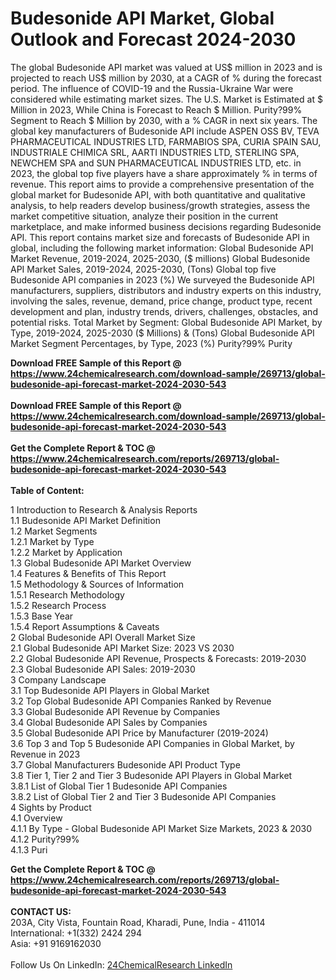 <h1>Budesonide API Market, Global Outlook and Forecast 2024-2030</h1><p>The global Budesonide API market was valued at US$ million in 2023 and is projected to reach US$ million by 2030, at a CAGR of % during the forecast period. The influence of COVID-19 and the Russia-Ukraine War were considered while estimating market sizes.
The U.S. Market is Estimated at $ Million in 2023, While China is Forecast to Reach $ Million.
Purity?99% Segment to Reach $ Million by 2030, with a % CAGR in next six years.
The global key manufacturers of Budesonide API include ASPEN OSS BV, TEVA PHARMACEUTICAL INDUSTRIES LTD, FARMABIOS SPA, CURIA SPAIN SAU, INDUSTRIALE CHIMICA SRL, AARTI INDUSTRIES LTD, STERLING SPA, NEWCHEM SPA and SUN PHARMACEUTICAL INDUSTRIES LTD, etc. in 2023, the global top five players have a share approximately % in terms of revenue.
This report aims to provide a comprehensive presentation of the global market for Budesonide API, with both quantitative and qualitative analysis, to help readers develop business/growth strategies, assess the market competitive situation, analyze their position in the current marketplace, and make informed business decisions regarding Budesonide API. This report contains market size and forecasts of Budesonide API in global, including the following market information:
Global Budesonide API Market Revenue, 2019-2024, 2025-2030, ($ millions)
Global Budesonide API Market Sales, 2019-2024, 2025-2030, (Tons)
Global top five Budesonide API companies in 2023 (%)
We surveyed the Budesonide API manufacturers, suppliers, distributors and industry experts on this industry, involving the sales, revenue, demand, price change, product type, recent development and plan, industry trends, drivers, challenges, obstacles, and potential risks.
Total Market by Segment:
Global Budesonide API Market, by Type, 2019-2024, 2025-2030 ($ Millions) &amp; (Tons)
Global Budesonide API Market Segment Percentages, by Type, 2023 (%)
    Purity?99%
    Purity</p><div><b>Download FREE Sample of this Report @ 
            <a href="https://www.24chemicalresearch.com/download-sample/269713/global-budesonide-api-forecast-market-2024-2030-543">
            https://www.24chemicalresearch.com/download-sample/269713/global-budesonide-api-forecast-market-2024-2030-543</a></b></div><br><div><b>Download FREE Sample of this Report @ 
            <a href="https://www.24chemicalresearch.com/download-sample/269713/global-budesonide-api-forecast-market-2024-2030-543">
            https://www.24chemicalresearch.com/download-sample/269713/global-budesonide-api-forecast-market-2024-2030-543</a></b></div><br><div><b>Get the Complete Report & TOC @ 
            <a href="https://www.24chemicalresearch.com/reports/269713/global-budesonide-api-forecast-market-2024-2030-543">
            https://www.24chemicalresearch.com/reports/269713/global-budesonide-api-forecast-market-2024-2030-543</a></b></div><br>
            <b>Table of Content:</b><p>1 Introduction to Research & Analysis Reports<br />
    1.1 Budesonide API Market Definition<br />
    1.2 Market Segments<br />
        1.2.1 Market by Type<br />
        1.2.2 Market by Application<br />
    1.3 Global Budesonide API Market Overview<br />
    1.4 Features & Benefits of This Report<br />
    1.5 Methodology & Sources of Information<br />
        1.5.1 Research Methodology<br />
        1.5.2 Research Process<br />
        1.5.3 Base Year<br />
        1.5.4 Report Assumptions & Caveats<br />
2 Global Budesonide API Overall Market Size<br />
    2.1 Global Budesonide API Market Size: 2023 VS 2030<br />
    2.2 Global Budesonide API Revenue, Prospects & Forecasts: 2019-2030<br />
    2.3 Global Budesonide API Sales: 2019-2030<br />
3 Company Landscape<br />
    3.1 Top Budesonide API Players in Global Market<br />
    3.2 Top Global Budesonide API Companies Ranked by Revenue<br />
    3.3 Global Budesonide API Revenue by Companies<br />
    3.4 Global Budesonide API Sales by Companies<br />
    3.5 Global Budesonide API Price by Manufacturer (2019-2024)<br />
    3.6 Top 3 and Top 5 Budesonide API Companies in Global Market, by Revenue in 2023<br />
    3.7 Global Manufacturers Budesonide API Product Type<br />
    3.8 Tier 1, Tier 2 and Tier 3 Budesonide API Players in Global Market<br />
        3.8.1 List of Global Tier 1 Budesonide API Companies<br />
        3.8.2 List of Global Tier 2 and Tier 3 Budesonide API Companies<br />
4 Sights by Product<br />
    4.1 Overview<br />
        4.1.1 By Type - Global Budesonide API Market Size Markets, 2023 & 2030<br />
        4.1.2 Purity?99%<br />
        4.1.3 Puri</p><div><b>Get the Complete Report & TOC @ 
            <a href="https://www.24chemicalresearch.com/reports/269713/global-budesonide-api-forecast-market-2024-2030-543">
            https://www.24chemicalresearch.com/reports/269713/global-budesonide-api-forecast-market-2024-2030-543</a></b></div><br><b>CONTACT US:</b><br>
            203A, City Vista, Fountain Road, Kharadi, Pune, India - 411014<br>
            International: +1(332) 2424 294<br>
            Asia: +91 9169162030 <br><br>
            Follow Us On LinkedIn: <a href="https://www.linkedin.com/company/24chemicalresearch/">24ChemicalResearch LinkedIn</a>